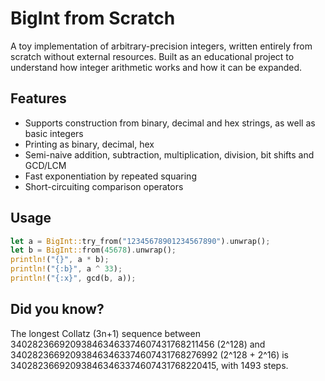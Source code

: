 # BigInt from Scratch

A toy implementation of arbitrary-precision integers, written entirely from scratch without external resources.
Built as an educational project to understand how integer arithmetic works and how it can be expanded.

## Features

- Supports construction from binary, decimal and hex strings, as well as basic integers
- Printing as binary, decimal, hex
- Semi-naive addition, subtraction, multiplication, division, bit shifts and GCD/LCM
- Fast exponentiation by repeated squaring
- Short-circuiting comparison operators

## Usage

```rust
let a = BigInt::try_from("12345678901234567890").unwrap();
let b = BigInt::from(45678).unwrap();
println!("{}", a * b);
println!("{:b}", a ^ 33);
println!("{:x}", gcd(b, a));
```

## Did you know?

The longest Collatz (3n+1) sequence between 340282366920938463463374607431768211456 (2^128) and 340282366920938463463374607431768276992 (2^128 + 2^16) is 340282366920938463463374607431768220415, with 1493 steps.
